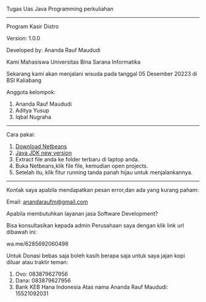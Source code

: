 Tugas Uas Java Programming perkuliahan

------------------------------------------------------------------------------------------------------------------------------------------------------------------------------------------------------------------------

Program Kasir Distro

Version: 1.0.0

Developed by: Ananda Rauf Maududi

Kami Mahasiswa Universitas Bina Sarana Informatika

Sekarang kami akan menjalani wisuda pada tanggal 05 Desember 20223 di BSI Kaliabang

Anggota kelompok:

1. Ananda Rauf Maududi
2. Aditya Yusup
3. Iqbal Nugraha

-----------------------------------------------------------------------------------------------------------------------------------------------------------------------------------------------------------------------

Cara pakai:

1. [Download Netbeans](https://netbeans.apache.org/front/main/)
2. [Java JDK new version](https://www.oracle.com/id/java/technologies/downloads/)
3. Extract file anda ke folder terbaru di laptop anda.
4. Buka Netbeans,klik file file, kemudian open projects.
5. Setelah itu, klik fitur running tanda panah hijau untuk menjalankannya.

---------------------------------------------------------------------------------------------------------------------------------------------------------------------------------------------------------------------

Kontak saya apabila mendapatkan pesan error,dan ada yang kurang paham:

Email: anandaraufm@gmail.com

Apabila membutuhkan layanan jasa Software Development?

Bisa konsultasikan kepada admin Perusahaan saya dengan klik link url dibawah ini:

wa.me/6285692060498

Untuk Donasi bebas saja boleh kasih berapa saja untuk saya jajan kopi diluar atau traktir teman:

1. Ovo: 083879627956
2. Dana: 083879627956
3. Bank KEB Hana Indonesia Atas nama Ananda Rauf Maududi:
   15521092031
